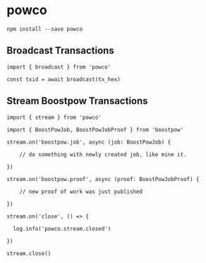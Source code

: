 # powco

`npm install --save powco`

## Broadcast Transactions

```
import { broadcast } from 'powco'

const txid = await broadcast(tx_hex)

```

## Stream Boostpow Transactions

```
import { stream } from 'powco'

import { BoostPowJob, BoostPowJobProof } from 'boostpow'

stream.on('boostpow.job', async (job: BoostPowJob) {

	// do something with newly created job, like mine it.

})

stream.on('boostpow.proof', async (proof: BoostPowJobProof) {
	
	// new proof of work was just published

})

stream.on('close', () => {

  log.info('powco.stream.closed')

})

stream.close()

```